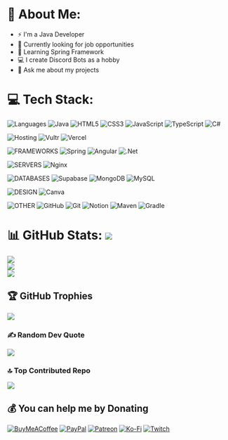 # 💫 About Me:

- ⚡ I'm a Java Developer
- 🔭 Currently looking for job opportunities
- 🌱 Learning Spring Framework
- 💻 I create Discord Bots as a hobby
- 💬 Ask me about my projects

# 💻 Tech Stack:
![Languages](https://img.shields.io/badge/Languages-0B2136?style=flat)
![Java](https://img.shields.io/badge/java-%23ED8B00.svg?style=flat&logo=openjdk&logoColor=white)
![HTML5](https://img.shields.io/badge/html5-%23E34F26.svg?style=flat&logo=html5&logoColor=white) 
![CSS3](https://img.shields.io/badge/css3-%231572B6.svg?style=flat&logo=css3&logoColor=white) 
![JavaScript](https://img.shields.io/badge/javascript-%23323330.svg?style=flat&logo=javascript&logoColor=%23F7DF1E) 
![TypeScript](https://img.shields.io/badge/typescript-%23007ACC.svg?style=flat&logo=typescript&logoColor=white) 
![C#](https://img.shields.io/badge/c%23-%23239120.svg?style=flat&logo=csharp&logoColor=white)

![Hosting](https://img.shields.io/badge/Hosting-0B2136?style=flat)
![Vultr](https://img.shields.io/badge/Vultr-007BFC.svg?style=flat&logo=vultr) 
![Vercel](https://img.shields.io/badge/vercel-%23000000.svg?style=flat&logo=vercel&logoColor=white)

![FRAMEWORKS](https://img.shields.io/badge/Frameworks-0B2136?style=flat)
![Spring](https://img.shields.io/badge/spring-%236DB33F.svg?style=flat&logo=spring&logoColor=white) 
![Angular](https://img.shields.io/badge/angular-%23DD0031.svg?style=flat&logo=angular&logoColor=white)
![.Net](https://img.shields.io/badge/.NET-5C2D91?style=flat&logo=.net&logoColor=white)

![SERVERS](https://img.shields.io/badge/Servers-0B2136?style=flat)
![Nginx](https://img.shields.io/badge/nginx-%23009639.svg?style=flat&logo=nginx&logoColor=white) 

![DATABASES](https://img.shields.io/badge/Databases-0B2136?style=flat)
![Supabase](https://img.shields.io/badge/Supabase-3ECF8E?style=flat&logo=supabase&logoColor=white) 
![MongoDB](https://img.shields.io/badge/MongoDB-%234ea94b.svg?style=flat&logo=mongodb&logoColor=white) 
![MySQL](https://img.shields.io/badge/mysql-4479A1.svg?style=flat&logo=mysql&logoColor=white)

![DESIGN](https://img.shields.io/badge/Design-0B2136?style=flat)
![Canva](https://img.shields.io/badge/Canva-%2300C4CC.svg?style=flat&logo=Canva&logoColor=white)

![OTHER](https://img.shields.io/badge/Other-0B2136?style=flat)
![GitHub](https://img.shields.io/badge/github-%23121011.svg?style=flat&logo=github&logoColor=white)
![Git](https://img.shields.io/badge/git-%23F05033.svg?style=flat&logo=git&logoColor=white) 
![Notion](https://img.shields.io/badge/Notion-%23000000.svg?style=flat&logo=notion&logoColor=white)
![Maven](https://img.shields.io/badge/Maven-C71A36?style=flat&logo=Apache%20Maven&logoColor=white)
![Gradle](https://img.shields.io/badge/Gradle-02303A.svg?style=flat&logo=Gradle&logoColor=white)
# 📊 GitHub Stats: ![](https://visitcount.itsvg.in/api?id=MicheleDiMezzaCutillo&icon=0&color=0)
![](https://github-readme-stats.vercel.app/api?username=MicheleDiMezzaCutillo&theme=dark&hide_border=false&include_all_commits=true&count_private=true)<br/>
![](https://github-readme-streak-stats.herokuapp.com/?user=MicheleDiMezzaCutillo&theme=dark&hide_border=false)<br/>
![](https://github-readme-stats.vercel.app/api/top-langs/?username=MicheleDiMezzaCutillo&theme=dark&hide_border=false&include_all_commits=true&count_private=true&layout=compact)

## 🏆 GitHub Trophies
![](https://github-profile-trophy.vercel.app/?username=MicheleDiMezzaCutillo&theme=radical&no-frame=true&no-bg=false&margin-w=4)

### ✍️ Random Dev Quote
![](https://quotes-github-readme.vercel.app/api?type=horizontal&theme=radical)

### 🔝 Top Contributed Repo
![](https://github-contributor-stats.vercel.app/api?username=MicheleDiMezzaCutillo&limit=5&theme=dark&combine_all_yearly_contributions=true)

  ## 💰 You can help me by Donating
  [![BuyMeACoffee](https://img.shields.io/badge/Buy%20Me%20a%20Coffee-ffdd00?style=for-the-badge&logo=buy-me-a-coffee&logoColor=black)](https://buymeacoffee.com/mikedmc) [![PayPal](https://img.shields.io/badge/PayPal-00457C?style=for-the-badge&logo=paypal&logoColor=white)](https://paypal.me/micheledmc) [![Patreon](https://img.shields.io/badge/Patreon-F96854?style=for-the-badge&logo=patreon&logoColor=white)](https://patreon.com/MikeDmC) [![Ko-Fi](https://img.shields.io/badge/Ko--fi-F16061?style=for-the-badge&logo=ko-fi&logoColor=white)](https://ko-fi.com/mikedmc) [![Twitch](https://img.shields.io/badge/Twitch-%239146FF.svg?logo=Twitch&logoColor=white&style=for-the-badge)](https://twitch.tv/MikeDmC) 
